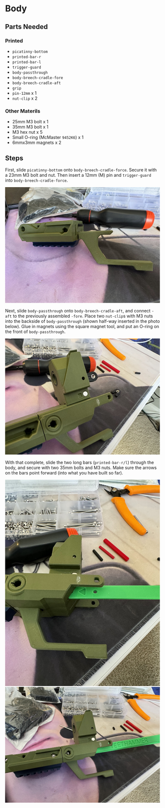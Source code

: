 # Body

## Parts Needed

### Printed

* `picatinny-bottom`
* `printed-bar-r`
* `printed-bar-l`
* `trigger-guard`
* `body-passthrough`
* `body-breech-cradle-fore`
* `body-breech-cradle-aft`
* `grip`
* `pin-12mm` x 1
* `nut-clip` x 2

### Other Materils

* 25mm M3 bolt x 1
* 35mm M3 bolt x 1
* M3 hex nut x 5
* Small O-ring (McMaster `9452K6`) x 1
* 6mmx3mm magnets x 2

## Steps

First, slide `picatinny-bottom` onto `body-breech-cradle-force`. Secure it with a 23mm M3 bolt and nut. Then insert a 12mm (M) pin and `trigger-guard` into `body-breech-cradle-force`.

![](../img/01/00.jpg)

Next, slide `body-passthrough` onto `body-breech-cradle-aft`, and connect `-aft` to the previously assembled `-fore`. Place two `nut-clip`s with M3 nuts into the backside of `body-passthrough` (shown half-way inserted in the photo below). Glue in magnets using the square magnet tool, and put an O-ring on the front of `body-passthrough`.

![](../img/01/01.jpg)

With that complete, slide the two long bars (`printed-bar-r/l`) through the body, and secure with two 35mm bolts and M3 nuts. Make sure the arrows on the bars point forward (into what you have built so far).

![](../img/01/02.jpg)
![](../img/01/03.jpg)